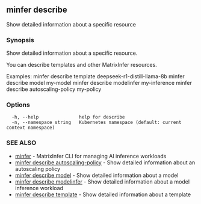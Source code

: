 ## minfer describe

Show detailed information about a specific resource

### Synopsis

Show detailed information about a specific resource.

You can describe templates and other MatrixInfer resources.

Examples:
  minfer describe template deepseek-r1-distill-llama-8b
  minfer describe model my-model
  minfer describe modelinfer my-inference
  minfer describe autoscaling-policy my-policy

### Options

```
  -h, --help               help for describe
  -n, --namespace string   Kubernetes namespace (default: current context namespace)
```

### SEE ALSO

* [minfer](minfer.md)	 - MatrixInfer CLI for managing AI inference workloads
* [minfer describe autoscaling-policy](minfer_describe_autoscaling-policy.md)	 - Show detailed information about an autoscaling policy
* [minfer describe model](minfer_describe_model.md)	 - Show detailed information about a model
* [minfer describe modelinfer](minfer_describe_modelinfer.md)	 - Show detailed information about a model inference workload
* [minfer describe template](minfer_describe_template.md)	 - Show detailed information about a template

